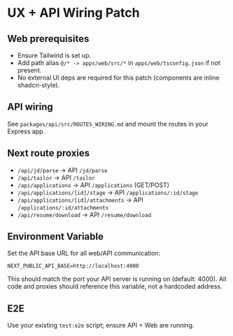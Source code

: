 # UX + API Wiring Patch

## Web prerequisites

- Ensure Tailwind is set up.
- Add path alias `@/* -> apps/web/src/*` in `apps/web/tsconfig.json` if not present.
- No external UI deps are required for this patch (components are inline shadcn-style).

## API wiring

See `packages/api/src/ROUTES_WIRING.md` and mount the routes in your Express app.

## Next route proxies

- `/api/jd/parse` → API `/jd/parse`
- `/api/tailor` → API `/tailor`
- `/api/applications` → API `/applications` (GET/POST)
- `/api/applications/[id]/stage` → API `/applications/:id/stage`
- `/api/applications/[id]/attachments` → API `/applications/:id/attachments`
- `/api/resume/download` → API `/resume/download`

## Environment Variable

Set the API base URL for all web/API communication:

```env
NEXT_PUBLIC_API_BASE=http://localhost:4000
```

This should match the port your API server is running on (default: 4000). All code and proxies should reference this variable, not a hardcoded address.

## E2E

Use your existing `test:e2e` script; ensure API + Web are running.
